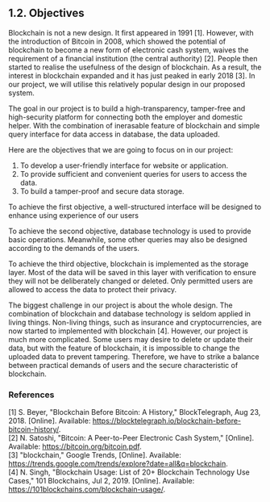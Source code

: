 ## 1.2. Objectives

Blockchain is not a new design.
It first appeared in 1991 [1].
However, with the introduction of Bitcoin in 2008, which showed the potential of blockchain to become a new form of electronic cash system, waives the requirement of a financial institution (the central authority) [2].
People then started to realise the usefulness of the design of blockchain.
As a result, the interest in blockchain expanded and it has just peaked in early 2018 [3].
In our project, we will utilise this relatively popular design in our proposed system.

The goal in our project is to build a high-transparency, tamper-free and high-security platform for connecting both the employer and domestic helper.
With the combination of inerasable feature of blockchain and simple query interface for data access in database, the data uploaded.

Here are the objectives that we are going to focus on in our project:
1. To develop a user-friendly interface for website or application.
2. To provide sufficient and convenient queries for users to access the data.
3. To build a tamper-proof and secure data storage.

To achieve the first objective, a well-structured interface will be designed to enhance using experience of our users

To achieve the second objective, database technology is used to provide basic operations.
Meanwhile, some other queries may also be designed according to the demands of the users.

To achieve the third objective, blockchain is implemented as the storage layer.
Most of the data will be saved in this layer with verification to ensure they will not be deliberately changed or deleted.
Only permitted users are allowed to access the data to protect their privacy.

The biggest challenge in our project is about the whole design.
The combination of blockchain and database technology is seldom applied in living things.
Non-living things, such as insurance and cryptocurrencies, are now started to implemented with blockchain [4].
However, our project is much more complicated.
Some users may desire to delete or update their data, but with the feature of blockchain, it is impossible to change the uploaded data to prevent tampering.
Therefore, we have to strike a balance between practical demands of users and the secure characteristic of blockchain.

<!-- A system to cope with the requirement will be composed of:
- Front end (this part implements a user-friendly interface for the end users, including employers and domestic helpers)
- Back end (which includes administration of database, implementation of blockchain, etc.) (?)

A serious challenge of this project is that it touches real-world problems.
The project should take the complexity of a person into consideration.
How should contracts be handled?
What should be our privacy policy?
With limited time to develop the system, it may not be in full compliance with the law.
We should be prepared to make adjustments to better comply with the law. -->

### References

[1] S. Beyer, "Blockchain Before Bitcoin: A History," BlockTelegraph, Aug 23, 2018. [Online]. Available: <https://blocktelegraph.io/blockchain-before-bitcoin-history/>.\
[2] N. Satoshi, "Bitcoin: A Peer-to-Peer Electronic Cash System," [Online]. Available: <https://bitcoin.org/bitcoin.pdf>.\
[3] "blockchain," Google Trends, [Online]. Available: <https://trends.google.com/trends/explore?date=all&q=blockchain>.\
[4] N. Singh, "Blockchain Usage: List of 20+ Blockchain Technology Use Cases," 101 Blockchains, Jul 2, 2019. [Online]. Available: <https://101blockchains.com/blockchain-usage/>.
